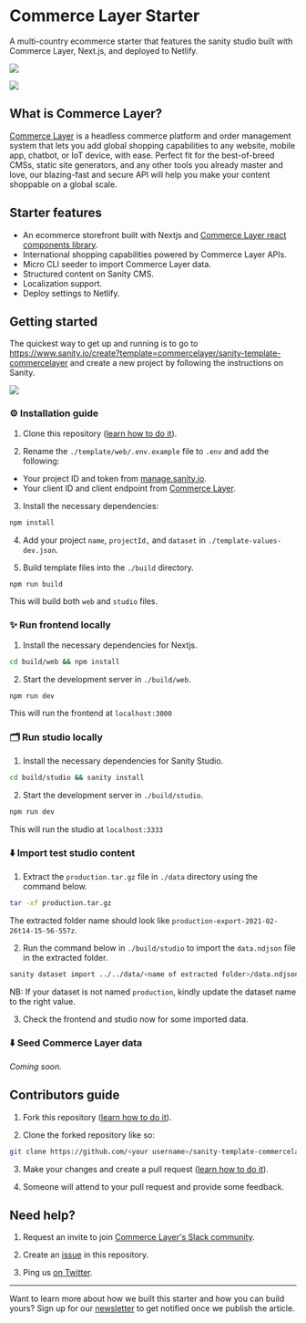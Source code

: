 # Commerce Layer Starter

A multi-country ecommerce starter that features the sanity studio built with Commerce Layer, Next.js, and deployed to Netlify.

![](https://raw.githubusercontent.com/commercelayer/sanity-template-commercelayer/main/assets/preview.gif)

![](https://raw.githubusercontent.com/commercelayer/sanity-template-commercelayer/main/assets/studio.png)

## What is Commerce Layer?

[Commerce Layer](https://commercelayer.io) is a headless commerce platform and order management system that lets you add global shopping capabilities to any website, mobile app, chatbot, or IoT device, with ease. Perfect fit for the best-of-breed CMSs, static site generators, and any other tools you already master and love, our blazing-fast and secure API will help you make your content shoppable on a global scale.

## Starter features

- An ecommerce storefront built with Nextjs and [Commerce Layer react components library](https://github.com/commercelayer/commercelayer-react-components).
- International shopping capabilities powered by Commerce Layer APIs.
- Micro CLI seeder to import Commerce Layer data.
- Structured content on Sanity CMS.
- Localization support.
- Deploy settings to Netlify.

## Getting started

The quickest way to get up and running is to go to https://www.sanity.io/create?template=commercelayer/sanity-template-commercelayer and create a new project by following the instructions on Sanity.

![](https://raw.githubusercontent.com/commercelayer/sanity-template-commercelayer/main/assets/sanity.png)

### ⚙️ Installation guide

1. Clone this repository ([learn how to do it](https://docs.github.com/en/github/creating-cloning-and-archiving-repositories/cloning-a-repository)).

2. Rename the `./template/web/.env.example` file to `.env` and add the following:

- Your project ID and token from [manage.sanity.io](https://manage.sanity.io).
- Your client ID and client endpoint from [Commerce Layer](https://core.commercelayer.io/users/sign_up).

3. Install the necessary dependencies:

```bash
npm install
```

4. Add your project `name`, `projectId,` and `dataset` in `./template-values-dev.json`.

5. Build template files into the `./build` directory.

```bash
npm run build
```

This will build both `web` and `studio` files.

### ✨ Run frontend locally

1. Install the necessary dependencies for Nextjs.

```bash
cd build/web && npm install
```

2. Start the development server in `./build/web`.

```bash
npm run dev
```

This will run the frontend at `localhost:3000`

### 🗂 Run studio locally

1. Install the necessary dependencies for Sanity Studio.

```bash
cd build/studio && sanity install
```

2. Start the development server in `./build/studio`.

```bash
npm run dev
```

This will run the studio at `localhost:3333`

### ⬇️ Import test studio content

1. Extract the `production.tar.gz` file in `./data` directory using the command below.

```bash
tar -xf production.tar.gz
```

The extracted folder name should look like `production-export-2021-02-26t14-15-56-557z`.

2. Run the command below in `./build/studio` to import the `data.ndjson` file in the extracted folder.

```bash
sanity dataset import ../../data/<name of extracted folder>/data.ndjson production
```

NB: If your dataset is not named `production`, kindly update the dataset name to the right value.

3. Check the frontend and studio now for some imported data.

### ⬇️ Seed Commerce Layer data

*Coming soon.*

## Contributors guide

1. Fork this repository ([learn how to do it](https://help.github.com/articles/fork-a-repo)).

2. Clone the forked repository like so:

```bash
git clone https://github.com/<your username>/sanity-template-commercelayer.git && cd sanity-template-commercelayer
```

3. Make your changes and create a pull request ([learn how to do it](https://docs.github.com/en/github/collaborating-with-issues-and-pull-requests/creating-a-pull-request)).

4. Someone will attend to your pull request and provide some feedback.

## Need help?

1. Request an invite to join [Commerce Layer's Slack community](https://slack.sanity.io).

2. Create an [issue](https://github.com/commercelayer/sanity-template-commercelayer/issues) in this repository.

3. Ping us [on Twitter](https://twitter.com/commercelayer).

---

Want to learn more about how we built this starter and how you can build yours? Sign up for our [newsletter](https://commercelayer.io) to get notified once we publish the article.
